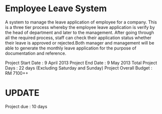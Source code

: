 Employee Leave System
===================

A system to manage the leave application of employee for a company. This is a three tier process whereby the employee leave application is verify by the head of department and later to the management. After going through all the required process, staff can check their application status whether their leave is approved or rejected.Both manager and management will be able to generate the monthly leave application for the purpose of documentation and reference. 

Project Start Date : 9 April 2013
Project End Date : 9 May 2013
Total Project Days : 22 days (Excluding Saturday and Sunday)
Project Overall Budget : RM 7100++

UPDATE
======
Project due : 10 days
